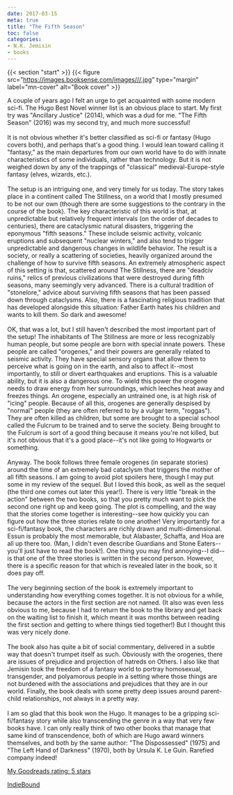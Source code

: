 ```yaml
---
date: 2017-03-15
meta: true
title: "The Fifth Season"
toc: false
categories:
- N.K. Jemisin
- books
---
```


{{< section "start" >}}
{{< figure src="https://images.booksense.com/images///.jpg" type="margin" label="mn-cover" alt="Book cover" >}}

A couple of years ago I felt an urge to get acquainted with some modern sci-fi. The Hugo Best Novel winner list is an obvious place to start. My first try was "Ancillary Justice" (2014), which was a dud for me. "The Fifth Season" (2016) was my second try, and much more successful!<br /><br />It is not obvious whether it's better classified as sci-fi or fantasy (Hugo covers both), and perhaps that's a good thing. I would lean toward calling it "fantasy," as the main departures from our own world have to do with innate characteristics of some individuals, rather than technology. But it is not weighed down by any of the trappings of "classical" medieval-Europe-style fantasy (elves, wizards, etc.).<br /><br />The setup is an intriguing one, and very timely for us today. The story takes place in a continent called The Stillness, on a world that I mostly presumed to be not our own (though there are some suggestions to the contrary in the course of the book). The key characteristic of this world is that, at unpredictable but relatively frequent intervals (on the order of decades to centuries), there are cataclysmic natural disasters, triggering the eponymous "fifth seasons." These include seismic activity, volcanic eruptions and subsequent "nuclear winters," and also tend to trigger unpredictable and dangerous changes in wildlife behavior. The result is a society, or really a scattering of societies, heavily organized around the challenge of how to survive fifth seasons. An extremely atmospheric aspect of this setting is that, scattered around The Stillness, there are "deadciv ruins," relics of previous civilizations that were destroyed during fifth seasons, many seemingly very advanced. There is a cultural tradition of "stonelore," advice about surviving fifth seasons that has been passed down through cataclysms. Also, there is a fascinating religious tradition that has developed alongside this situation: Father Earth hates his children and wants to kill them. So dark and awesome!<br /><br />OK, that was a lot, but I still haven't described the most important part of the setup! The inhabitants of The Stillness are more or less recognizably human people, but some people are born with special innate powers. These people are called "orogenes," and their powers are generally related to seismic activity. They have special sensory organs that allow them to perceive what is going on in the earth, and also to affect it--most importantly, to still or divert earthquakes and eruptions. This is a valuable ability, but it is also a dangerous one. To wield this power the orogene needs to draw energy from her surroundings, which leeches heat away and freezes things. An orogene, especially an untrained one, is at high risk of "icing" people. Because of all this, orogenes are generally despised by "normal" people (they are often referred to by a vulgar term, "roggas"). They are often killed as children, but some are brought to a special school called the Fulcrum to be trained and to serve the society. Being brought to the Fulcrum is sort of a good thing because it means you're not killed, but it's not obvious that it's a good place--it's not like going to Hogwarts or something.<br /><br />Anyway. The book follows three female orogenes (in separate stories) around the time of an extremely bad cataclysm that triggers the mother of all fifth seasons. I am going to avoid plot spoilers here, though I may put some in my review of the sequel. But I loved this book, as well as the sequel (the third one comes out later this year!). There is very little "break in the action" between the two books, so that you pretty much want to pick the second one right up and keep going. The plot is compelling, and the way that the stories come together is interesting--see how quickly you can figure out how the three stories relate to one another! Very importantly for a sci-fi/fantasy book, the characters are richly drawn and multi-dimensional. Essun is probably the most memorable, but Alabaster, Schaffa, and Hoa are all up there too. (Man, I didn't even describe Guardians and Stone Eaters--you'll just have to read the book!). One thing you may find annoying--I did--is that one of the three stories is written in the second person. However, there is a specific reason for that which is revealed later in the book, so it does pay off.<br /><br />The very beginning section of the book is extremely important to understanding how everything comes together. It is not obvious for a while, because the actors in the first section are not named. (It also was even less obvious to me, because I had to return the book to the library and get back on the waiting list to finish it, which meant it was months between reading the first section and getting to where things tied together!) But I thought this was very nicely done.<br /><br />The book also has quite a bit of social commentary, delivered in a subtle way that doesn't trumpet itself as such. Obviously with the orogenes, there are issues of prejudice and projection of hatreds on Others. I also like that Jemisin took the freedom of a fantasy world to portray homosexual, transgender, and polyamorous people in a setting where those things are not burdened with the associations and prejudices that they are in our world. Finally, the book deals with some pretty deep issues around parent-child relationships, not always in a pretty way. <br /><br />I am so glad that this book won the Hugo. It manages to be a gripping sci-fi/fantasy story while also transcending the genre in a way that very few books have. I can only really think of two other books that manage that same kind of transcendence, both of which are Hugo award winners themselves, and both by the same author: "The Dispossessed" (1975) and "The Left Hand of Darkness" (1970), both by Ursula K. Le Guin. Rarefied company indeed!

[My Goodreads rating: 5 stars](https://www.goodreads.com/review/show/1836749401)  

[IndieBound](https://www.indiebound.org/book/)
